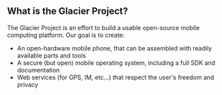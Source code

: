 ## What is the Glacier Project?
The Glacier Project is an effort to build a usable open-source mobile computing platform. Our goal is to create:

 - An open-hardware mobile phone, that can be assembled with readily available parts and tools
 - A secure (but open) mobile operating system, including a full SDK and documentation
 - Web services (for GPS, IM, etc...) that respect the user's freedom and privacy

